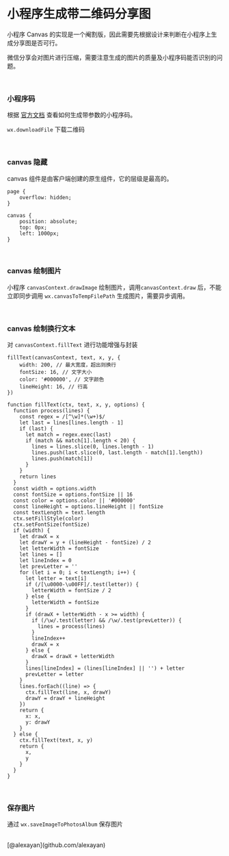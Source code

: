 # 小程序生成带二维码分享图

小程序 Canvas 的实现是一个阉割版，因此需要先根据设计来判断在小程序上生成分享图是否可行。

微信分享会对图片进行压缩，需要注意生成的图片的质量及小程序码能否识别的问题。

<br>

### 小程序码

根据 [官方文档](https://mp.weixin.qq.com/debug/wxadoc/dev/api/qrcode.html) 查看如何生成带参数的小程序码。

`wx.downloadFile` 下载二维码

<br>

### canvas 隐藏

canvas 组件是由客户端创建的原生组件，它的层级是最高的。

```
page {
	overflow: hidden;
}

canvas {
	position: absolute;
	top: 0px;
	left: 1000px;
}
```

<br>

### canvas 绘制图片

小程序 `canvasContext.drawImage` 绘制图片，调用`canvasContext.draw` 后，不能立即同步调用 `wx.canvasToTempFilePath` 生成图片，需要异步调用。

<br>

### canvas 绘制换行文本

对 `canvasContext.fillText` 进行功能增强与封装

```
fillText(canvasContext, text, x, y, {
	width: 200, // 最大宽度，超出则换行
	fontSize: 16, // 文字大小
	color: '#000000', // 文字颜色
	lineHeight: 16, // 行高
})
```

```
function fillText(ctx, text, x, y, options) {
  function process(lines) {
    const regex = /[^\w]*(\w+)$/
    let last = lines[lines.length - 1]
    if (last) {
      let match = regex.exec(last)
      if (match && match[1].length < 20) {
        lines = lines.slice(0, lines.length - 1)
        lines.push(last.slice(0, last.length - match[1].length))
        lines.push(match[1])
      }
    }
    return lines
  }
  const width = options.width
  const fontSize = options.fontSize || 16
  const color = options.color || '#000000'
  const lineHeight = options.lineHeight || fontSize
  const textLength = text.length
  ctx.setFillStyle(color)
  ctx.setFontSize(fontSize)
  if (width) {
    let drawX = x
    let drawY = y + (lineHeight - fontSize) / 2
    let letterWidth = fontSize
    let lines = []
    let lineIndex = 0
    let prevLetter = ''
    for (let i = 0; i < textLength; i++) {
      let letter = text[i]
      if (/[\u0000-\u00FF]/.test(letter)) {
        letterWidth = fontSize / 2
      } else {
        letterWidth = fontSize
      }
      if (drawX + letterWidth - x >= width) {
        if (/\w/.test(letter) && /\w/.test(prevLetter)) {
          lines = process(lines)
        }
        lineIndex++
        drawX = x
      } else {
        drawX = drawX + letterWidth
      }
      lines[lineIndex] = (lines[lineIndex] || '') + letter
      prevLetter = letter
    }
    lines.forEach((line) => {
      ctx.fillText(line, x, drawY)
      drawY = drawY + lineHeight
    })
    return {
      x: x,
      y: drawY
    }
  } else {
    ctx.fillText(text, x, y)
    return {
      x,
      y
    }
  }
}

```

<br>

### 保存图片

通过 `wx.saveImageToPhotosAlbum` 保存图片

<br>
[@alexayan](github.com/alexayan)

